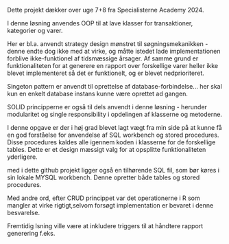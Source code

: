 Dette projekt dækker over uge 7+8 fra Specialisterne Academy 2024. 

I denne løsning anvendes OOP til at lave klasser for transaktioner, kategorier og varer. 

Her er bl.a. anvendt strategy design mønstret til søgningsmekanikken - denne endte dog ikke med at virke, og måtte istedet lade implementationen forblive ikke-funktionel af tidsmæssige årsager.
Af samme grund er funktionaliteten for at generere en rapport over forskellige varer heller ikke blevet implementeret så det er funktionelt, og er blevet nedprioriteret.

Singeton pattern er anvendt til oprettelse af database-forbindelse... her skal kun en enkelt database instans kunne være oprettet ad gangen. 

SOLID principperne er også til dels anvendt i denne løsning - herunder modularitet og single responsibility i opdelingen af klasserne og metoderne. 

I denne opgave er der i høj grad blevet lagt vægt fra min side på at kunne få en god forståelse for anvendelse af SQL workbench og stored procedures. 
Disse procedures kaldes alle igennem koden i klasserne for de forskellige tables. Dette er et design mæssigt valg for at opsplitte funktionaliteten yderligere.

med i dette github projekt ligger også en tilhørende SQL fil, som bør køres i sin lokale MYSQL workbench. Denne opretter både tables og stored procedures. 

Med andre ord, efter CRUD princippet var det operationerne i R som mangler at virke rigtigt,selvom forsøgt implementation er bevaret i denne besvarelse. 

Fremtidig lsning ville være at inkludere triggers til at håndtere rapport generering f.eks.
